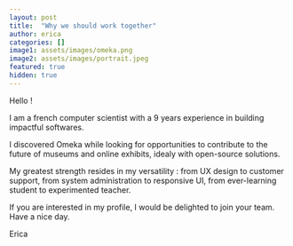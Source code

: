 ```yaml
---
layout: post
title:  "Why we should work together"
author: erica
categories: []
image1: assets/images/omeka.png
image2: assets/images/portrait.jpeg
featured: true
hidden: true
---
```


Hello !

I am a french computer scientist with a 9 years experience in building impactful softwares.

I discovered Omeka while looking for opportunities to contribute to the future of museums and online exhibits, idealy with open-source solutions.

My greatest strength resides in my versatility : from UX design to customer support, from system administration to responsive UI, from ever-learning student to experimented teacher.

If you are interested in my profile, I would be delighted to join your team. Have a nice day.

Erica
